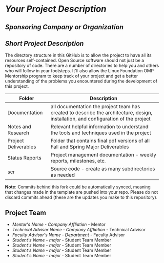 # *Your Project Description*
## *Sponsoring Company or Organization*
## *Short Project Description*
The directory structure in this GitHub is to allow the project to have all its resources self-contained.
Open Source software should not just be a repository of code.  There are a number of directories to help you and others who will 
follow in your footsteps.  It'll also allow the Linux Foundation OMP Mentorship program to keep track of your project and get
a better understanding of the problems you encountered during the development of this project. 

| Folder | Description |
|---|---|
| Documentation |  all documentation the project team has created to describe the architecture, design, installation, and configuration of the project |
| Notes and Research | Relevant helpful information to understand the tools and techniques used in the project |
| Project Deliverables | Folder that contains final pdf versions of all Fall and Spring Major Deliverables |
| Status Reports | Project management documentation - weekly reports, milestones, etc. |
| scr | Source code - create as many subdirectories as needed |

**Note:** Commits behind this fork could be automatically synced, meaning that changes made in the template are pushed into your repo. Please do not discard commits ahead (these are the updates you make to this repository).

## Project Team
- *Mentor's Name*  - *Company Affliation* - Mentor
- *Technical Advisor Name* - *Company Affliation* - Technical Advisor
- *Faculty Advisor's Name* - *Department* - Faculty Advisor
- *Student's Name* - *major* - Student Team Member
- *Student's Name* - *major* - Student Team Member
- *Student's Name* - *major* - Student Team Member
- *Student's Name* - *major* - Student Team Member

